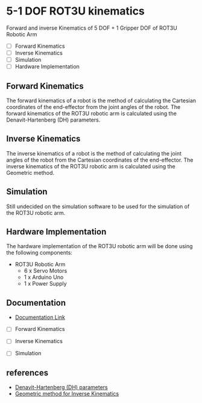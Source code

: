 # 5-1 DOF ROT3U kinematics
Forward and inverse Kinematics of 5 DOF + 1 Gripper DOF of ROT3U Robotic Arm

[//]: # (check Box)
- [ ] Forward Kinematics
- [ ] Inverse Kinematics
- [ ] Simulation
- [ ] Hardware Implementation

## Forward Kinematics
The forward kinematics of a robot is the method of calculating the Cartesian coordinates of the end-effector from the joint angles of the robot. The forward kinematics of the ROT3U robotic arm is calculated using the Denavit-Hartenberg (DH) parameters.

## Inverse Kinematics
The inverse kinematics of a robot is the method of calculating the joint angles of the robot from the Cartesian coordinates of the end-effector. The inverse kinematics of the ROT3U robotic arm is calculated using the Geometric method.

## Simulation
Still undecided on the simulation software to be used for the simulation of the ROT3U robotic arm.

## Hardware Implementation
The hardware implementation of the ROT3U robotic arm will be done using the following components:
- ROT3U Robotic Arm
  - 6 x Servo Motors
  - 1 x Arduino Uno
  - 1 x Power Supply

## Documentation 
- [Documentation Link](https://medium.com/@jayshkhan10/building-and-controlling-a-5-dof-robotic-arm-a-hands-on-guide-with-rot3u-f71c97cfd5fa)


[//]: # (Forward and Inverse Kinematics;https://community.robotshop.com/robots/show/xyz-positioning-using-arduino-uno-for-6-dof-robotic-arm&#41)

[//]: # (ROT3U Robotic Arm;https://www.thingiverse.com/thing:1015238&#41)


[//]: # (check Box)
- [ ] Forward Kinematics
- [ ] Inverse Kinematics
- [ ] Simulation


## references
- [Denavit-Hartenberg (DH) parameters](https://en.wikipedia.org/wiki/Denavit%E2%80%93Hartenberg_parameters)
- [Geometric method for Inverse Kinematics](https://en.wikipedia.org/wiki/Inverse_kinematics)